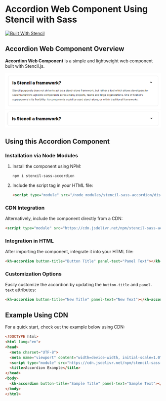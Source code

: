 # Accordion Web Component Using Stencil with Sass

[![Built With Stencil](https://img.shields.io/badge/-Built%20With%20Stencil-16161d.svg?logo=data%3Aimage%2Fsvg%2Bxml%3Bbase64%2CPD94bWwgdmVyc2lvbj0iMS4wIiBlbmNvZGluZz0idXRmLTgiPz4KPCEtLSBHZW5lcmF0b3I6IEFkb2JlIElsbHVzdHJhdG9yIDE5LjIuMSwgU1ZHIEV4cG9ydCBQbHVnLUluIC4gU1ZHIFZlcnNpb246IDYuMDAgQnVpbGQgMCkgIC0tPgo8c3ZnIHZlcnNpb249IjEuMSIgaWQ9IkxheWVyXzEiIHhtbG5zPSJodHRwOi8vd3d3LnczLm9yZy8yMDAwL3N2ZyIgeG1sbnM6eGxpbms9Imh0dHA6Ly93d3cudzMub3JnLzE5OTkveGxpbmsiIHg9IjBweCIgeT0iMHB4IgoJIHZpZXdCb3g9IjAgMCA1MTIgNTEyIiBzdHlsZT0iZW5hYmxlLWJhY2tncm91bmQ6bmV3IDAgMCA1MTIgNTEyOyIgeG1sOnNwYWNlPSJwcmVzZXJ2ZSI%2BCjxzdHlsZSB0eXBlPSJ0ZXh0L2NzcyI%2BCgkuc3Qwe2ZpbGw6I0ZGRkZGRjt9Cjwvc3R5bGU%2BCjxwYXRoIGNsYXNzPSJzdDAiIGQ9Ik00MjQuNywzNzMuOWMwLDM3LjYtNTUuMSw2OC42LTkyLjcsNjguNkgxODAuNGMtMzcuOSwwLTkyLjctMzAuNy05Mi43LTY4LjZ2LTMuNmgzMzYuOVYzNzMuOXoiLz4KPHBhdGggY2xhc3M9InN0MCIgZD0iTTQyNC43LDI5Mi4xSDE4MC40Yy0zNy42LDAtOTIuNy0zMS05Mi43LTY4LjZ2LTMuNkgzMzJjMzcuNiwwLDkyLjcsMzEsOTIuNyw2OC42VjI5Mi4xeiIvPgo8cGF0aCBjbGFzcz0ic3QwIiBkPSJNNDI0LjcsMTQxLjdIODcuN3YtMy42YzAtMzcuNiw1NC44LTY4LjYsOTIuNy02OC42SDMzMmMzNy45LDAsOTIuNywzMC43LDkyLjcsNjguNlYxNDEuN3oiLz4KPC9zdmc%2BCg%3D%3D&colorA=16161d&style=flat-square)](https://stenciljs.com)

## Accordion Web Component Overview

**Accordion Web Component** is a simple and lightweight web component built with Stencil.js.

![Accordion Opened](screenshots/accordion-open.png)
![Accordion Closed](screenshots/accordion-close.png)

## Using this Accordion Component

### Installation via Node Modules

1. Install the component using NPM:

   ```bash
   npm i stencil-sass-accordion
   ```

2. Include the script tag in your HTML file:

   ```html
   <script type="module" src="/node_modules/stencil-sass-accordion/dist/stencil-sass-accordion/stencil-sass-accordion.esm.js"></script>
   ```

### CDN Integration

Alternatively, include the component directly from a CDN:

```html
<script type="module" src="https://cdn.jsdelivr.net/npm/stencil-sass-accordion@0.0.2/dist/stencil-sass-accordion/stencil-sass-accordion.esm.js"></script>
```

### Integration in HTML

After importing the component, integrate it into your HTML file:

```html
<kh-accordion button-title="Button Title" panel-text="Panel Text"></kh-accordion>
```

### Customization Options

Easily customize the accordion by updating the `button-title` and `panel-text` attributes:

```html
<kh-accordion button-title="New Title" panel-text="New Text"></kh-accordion>
```

## Example Using CDN

For a quick start, check out the example below using CDN:

```html
<!DOCTYPE html>
<html lang="en">
<head>
  <meta charset="UTF-8">
  <meta name="viewport" content="width=device-width, initial-scale=1.0">
  <script type="module" src="https://cdn.jsdelivr.net/npm/stencil-sass-accordion@0.0.2/dist/stencil-sass-accordion/stencil-sass-accordion.esm.js"></script>
  <title>Accordion Example</title>
</head>
<body>
  <kh-accordion button-title="Sample Title" panel-text="Sample Text"></kh-accordion>
</body>
</html>
```